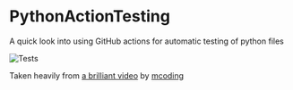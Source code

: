 # PythonActionTesting
A quick look into using GitHub actions for automatic testing of python files

![Tests](https://github.com/Gamma749/PythonActionTesting/blob/master/.github/workflows/tests.yml/badge.svg)

Taken heavily from [a brilliant video](https://www.youtube.com/watch?v=DhUpxWjOhME) by [mcoding](https://www.youtube.com/channel/UCaiL2GDNpLYH6Wokkk1VNcg)